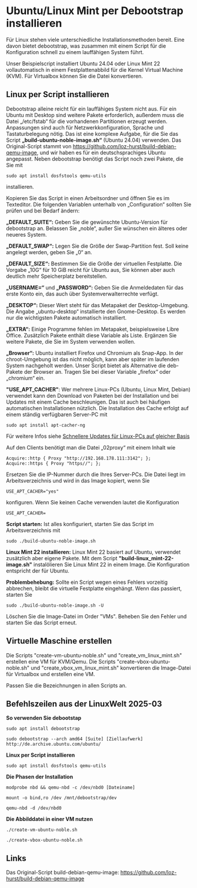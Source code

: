 # Ubuntu/Linux Mint per Debootstrap installieren
Für Linux stehen viele unterschiedliche Installationsmethoden bereit. Eine davon bietet debootstrap, was zusammen mit einem Script für die Konfiguration schnell zu einem lauffähigen System führt.

Unser Beispielscript installiert Ubuntu 24.04 oder Linux Mint 22 vollautomatisch in einem Festplattenabbild für die Kernel Virtual Machine (KVM). Für Virtualbox können Sie die Datei konvertieren.

## Linux per Script installieren
Debootstrap alleine reicht für ein lauffähiges System nicht aus. Für ein Ubuntu mit Desktop sind weitere Pakete erforderlich, außerdem muss die Datei „/etc/fstab“ für die vorhandenen Partitionen erzeugt werden. Anpassungen sind auch für Netzwerkkonfiguration, Sprache und Tastaturbelegung nötig. Das ist eine komplexe Aufgabe, für die Sie das Script **„build-ubuntu-noble-image.sh“** (Ubuntu 24.04) verwenden. Das Original-Script stammt von https://github.com/loz-hurst/build-debian-qemu-image, und wir haben es für ein deutschsprachiges Ubuntu angepasst. Neben debootstrap benötigt das Script noch zwei Pakete, die Sie mit
```
sudo apt install dosfstools qemu-utils
```
installieren.

Kopieren Sie das Script in einen Arbeitsordner und öffnen Sie es im Texteditor. Die folgenden Variablen unterhalb von „Configuration“ sollten Sie prüfen und bei Bedarf ändern:

**„DEFAULT_SUITE“:** Geben Sie die gewünschte Ubuntu-Version für debootstrap an. Belassen Sie „noble“, außer Sie wünschen ein älteres oder neueres System.

**„DEFAULT_SWAP“:** Legen Sie die Größe der Swap-Partition fest. Soll keine angelegt werden, geben Sie „0“ an.

**„DEFAULT_SIZE“:** Bestimmen Sie die Größe der virtuellen Festplatte. Die Vorgabe „10G“ für 10 GiB reicht für Ubuntu aus, Sie können aber auch deutlich mehr Speicherplatz bereitstellen.

**„USERNAME=“** und **„PASSWORD“:** Geben Sie die Anmeldedaten für das erste Konto ein, das auch über Systemverwalterrechte verfügt.

**„DESKTOP“:** Dieser Wert steht für das Metapaket der Desktop-Umgebung. Die Angabe „ubuntu-desktop“ installierte den Gnome-Desktop. Es werden nur die wichtigsten Pakete automatisch installiert.

**„EXTRA“:** Einige Programme fehlen im Metapaket, beispielsweise Libre Office. Zusätzlich Pakete enthält diese Variable als Liste. Ergänzen Sie weitere Pakete, die Sie im System verwenden wollen.

**„Browser“:** Ubuntu installiert Firefox und Chromium als Snap-App. In der chroot-Umgebung ist das nicht möglich, kann aber später im laufenden System nachgeholt werden. Unser Script bietet als Alternative die deb-Pakete der Browser an. Tragen Sie bei dieser Variable „firefox“ oder „chromium“ ein.

**"USE_APT_CACHER"**: Wer mehrere Linux-PCs (Ubuntu, Linux Mint, Debian) verwendet kann den Download von Paketen bei der Installation und bei Updates mit einem Cache beschleunigen. Das ist auch bei häufigen automatischen Installationen nützlich. Die Installation des Cache erfolgt auf einem ständig verfügbaren Server-PC mit
```
sudo apt install apt-cacher-ng
```
Für weitere Infos siehe [Schnellere Updates für Linux-PCs auf gleicher Basis](https://www.pcwelt.de/1150247)

Auf den Clients benötigt man die Datei „02proxy“ mit einem Inhalt wie
```
Acquire::http { Proxy "http://192.168.178.111:3142"; };
Acquire::https { Proxy "https//"; };
```
Ersetzen Sie die IP-Nummer durch die Ihres Server-PCs. Die Datei liegt im Arbeitsverzeichnis und wird in das Image kopiert, wenn Sie 
```
USE_APT_CACHER="yes"
```
konfiguren. Wenn Sie keinen Cache verwenden lautet die Konfiguration
```
USE_APT_CACHER=
```

**Script starten:** Ist alles konfiguriert, starten Sie das Script im Arbeitsverzeichnis mit
```
sudo ./build-ubuntu-noble-image.sh
```

**Linux Mint 22 installieren:** Linux Mint 22 basiert auf Ubuntu, verwendet zusätzlich aber eigene Pakete. Mit dem Script **"build-linux_mint-22-image.sh"** instalölieren Sie Linux Mint 22 in einem Image. Die Konfiguration entspricht der für Ubuntu.

**Problembehebung:** Sollte ein Script wegen eines Fehlers vorzeitig abbrechen, bleibt die virtuelle Festplatte eingehängt. Wenn das passiert, starten Sie
```
sudo ./build-ubuntu-noble-image.sh -U
```
Löschen Sie die Image-Datei im Order "VMs". Beheben Sie den Fehler und starten Sie das Script erneut.

## Virtuelle Maschine erstellen
Die Scripts "create-vm-ubuntu-noble.sh" und "create_vm_linux_mint.sh" erstellen eine VM für KVM/Qemu. Die Scripts "create-vbox-ubuntu-noble.sh" und "create_vbox_vm_linux_mint.sh" konvertieren die Image-Datei für Virtualbox und erstellen eine VM.

Passen Sie die Bezeichnungen in allen Scripts an. 

## Befehlszeilen aus der LinuxWelt 2025-03 

**So verwenden Sie debootstap**
```
sudo apt install debootstrap
```
```
sudo debootstrap --arch amd64 [Suite] [Ziellaufwerk] http://de.archive.ubuntu.com/ubuntu/
```

**Linux per Script installieren**
```
sudo apt install dosfstools qemu-utils
```
**Die Phasen der Installation**
```
modprobe nbd && qemu-nbd -c /dev/nbd0 [Dateiname]
```
```
mount -o bind,ro /dev /mnt/debootstrap/dev
```
```
qemu-nbd -d /dev/nbd0
```

**Die Abbilddatei in einer VM nutzen**
```
./create-vm-ubuntu-noble.sh
```
```
./create-vbox-ubuntu-noble.sh
```
## Links
Das Original-Script build-debian-qemu-image: https://github.com/loz-hurst/build-debian-qemu-image


